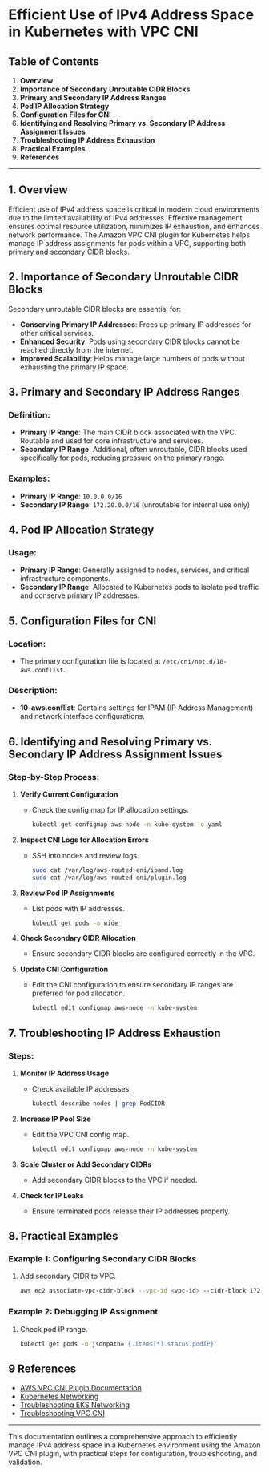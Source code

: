 # Efficient Use of IPv4 Address Space in Kubernetes with VPC CNI

## Table of Contents
1. **Overview**
2. **Importance of Secondary Unroutable CIDR Blocks**
3. **Primary and Secondary IP Address Ranges**
4. **Pod IP Allocation Strategy**
5. **Configuration Files for CNI**
6. **Identifying and Resolving Primary vs. Secondary IP Address Assignment Issues**
7. **Troubleshooting IP Address Exhaustion**
8. **Practical Examples**
9. **References**

---

## 1. Overview

Efficient use of IPv4 address space is critical in modern cloud environments due to the limited availability of IPv4 addresses. Effective management ensures optimal resource utilization, minimizes IP exhaustion, and enhances network performance. The Amazon VPC CNI plugin for Kubernetes helps manage IP address assignments for pods within a VPC, supporting both primary and secondary CIDR blocks.

## 2. Importance of Secondary Unroutable CIDR Blocks

Secondary unroutable CIDR blocks are essential for:
- **Conserving Primary IP Addresses**: Frees up primary IP addresses for other critical services.
- **Enhanced Security**: Pods using secondary CIDR blocks cannot be reached directly from the internet.
- **Improved Scalability**: Helps manage large numbers of pods without exhausting the primary IP space.

## 3. Primary and Secondary IP Address Ranges

### Definition:
- **Primary IP Range**: The main CIDR block associated with the VPC. Routable and used for core infrastructure and services.
- **Secondary IP Range**: Additional, often unroutable, CIDR blocks used specifically for pods, reducing pressure on the primary range.

### Examples:
- **Primary IP Range**: `10.0.0.0/16`
- **Secondary IP Range**: `172.20.0.0/16` (unroutable for internal use only)

## 4. Pod IP Allocation Strategy

### Usage:
- **Primary IP Range**: Generally assigned to nodes, services, and critical infrastructure components.
- **Secondary IP Range**: Allocated to Kubernetes pods to isolate pod traffic and conserve primary IP addresses.

## 5. Configuration Files for CNI

### Location:
- The primary configuration file is located at `/etc/cni/net.d/10-aws.conflist`.

### Description:
- **10-aws.conflist**: Contains settings for IPAM (IP Address Management) and network interface configurations.

## 6. Identifying and Resolving Primary vs. Secondary IP Address Assignment Issues

### Step-by-Step Process:

1. **Verify Current Configuration**
   - Check the config map for IP allocation settings.
     ```sh
     kubectl get configmap aws-node -n kube-system -o yaml
     ```

2. **Inspect CNI Logs for Allocation Errors**
   - SSH into nodes and review logs.
     ```sh
     sudo cat /var/log/aws-routed-eni/ipamd.log
     sudo cat /var/log/aws-routed-eni/plugin.log
     ```

3. **Review Pod IP Assignments**
   - List pods with IP addresses.
     ```sh
     kubectl get pods -o wide
     ```

4. **Check Secondary CIDR Allocation**
   - Ensure secondary CIDR blocks are configured correctly in the VPC.

5. **Update CNI Configuration**
   - Edit the CNI configuration to ensure secondary IP ranges are preferred for pod allocation.
     ```sh
     kubectl edit configmap aws-node -n kube-system
     ```


## 7. Troubleshooting IP Address Exhaustion

### Steps:
1. **Monitor IP Address Usage**
   - Check available IP addresses.
     ```sh
     kubectl describe nodes | grep PodCIDR
     ```

2. **Increase IP Pool Size**
   - Edit the VPC CNI config map.
     ```sh
     kubectl edit configmap aws-node -n kube-system
     ```

3. **Scale Cluster or Add Secondary CIDRs**
   - Add secondary CIDR blocks to the VPC if needed.

4. **Check for IP Leaks**
   - Ensure terminated pods release their IP addresses properly.

## 8. Practical Examples

### Example 1: Configuring Secondary CIDR Blocks
1. Add secondary CIDR to VPC.
   ```sh
   aws ec2 associate-vpc-cidr-block --vpc-id <vpc-id> --cidr-block 172.20.0.0/16
   ```

### Example 2: Debugging IP Assignment
1. Check pod IP range.
   ```sh
   kubectl get pods -o jsonpath='{.items[*].status.podIP}'
   ```

## 9 References

- [AWS VPC CNI Plugin Documentation](https://docs.aws.amazon.com/eks/latest/userguide/pod-networking.html)
- [Kubernetes Networking](https://kubernetes.io/docs/concepts/cluster-administration/networking/)
- [Troubleshooting EKS Networking](https://repost.aws/knowledge-center/eks-cni-plugin-troubleshooting)
- [Troubleshooting VPC CNI](https://github.com/aws/amazon-vpc-cni-k8s/blob/master/docs/troubleshooting.md)

---

This documentation outlines a comprehensive approach to efficiently manage IPv4 address space in a Kubernetes environment using the Amazon VPC CNI plugin, with practical steps for configuration, troubleshooting, and validation.